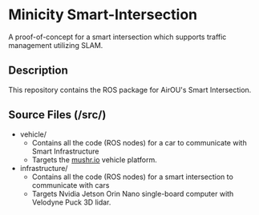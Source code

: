 # Minicity Smart-Intersection

A proof-of-concept for a smart intersection which supports traffic management utilizing SLAM.

## Description

This repository contains the ROS package for AirOU's Smart Intersection.

## Source Files (/src/)

-   vehicle/
    -   Contains all the code (ROS nodes) for a car to communicate with Smart Infrastructure
    -   Targets the [mushr.io](https://mushr.io/) vehicle platform.
-   infrastructure/
    -   Contains all the code (ROS nodes) for a smart intersection to communicate with cars
    -   Targets Nvidia Jetson Orin Nano single-board computer with Velodyne Puck 3D lidar.
